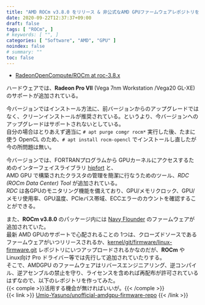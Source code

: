 ```yaml
---
title: "AMD ROCm v3.8.0 をリリース & 非公式なAMD GPUファームウェアレポジトリを作ってみた"
date: 2020-09-22T12:37:37+09:00
draft: false
tags: [ "ROCm", ]
# keywords: [ "", ]
categories: [ "Software", "AMD", "GPU" ]
noindex: false
# summary: ""
toc: false
---
```


 * [RadeonOpenCompute/ROCm at roc-3.8.x](https://github.com/RadeonOpenCompute/ROCm/tree/roc-3.8.x)

ハードウェアでは、**Radeon Pro VII** (Vega 7nm Workstation /Vega20 GL-XE) のサポートが追加されている。  

今バージョンではインストール方法に、前バージョンからのアップグレードではなく、クリーンインストールが推奨されている。というより、今バージョンへのアップグレードはサポートされないとしている。  
自分の場合はとりあえず適当に `# apt purge comgr rocm*` 実行した後、たまに使う OpenCL のため、`# apt install rocm-opencl` でインストールし直したが今の所問題は無い。  

今バージョンでは、FORTRANプログラムから GPUカーネルにアクセスするためのインターフェイスライブラリ [hipfort](https://github.com/ROCmSoftwarePlatform/hipfort) と、  
AMD GPU で構築されたクラスタの管理を簡潔に行なうためのツール、*RDC (ROCm Data Center) Tool* が追加されている。  
*RDC* は各GPUのモニタリング機能を備えており、GPU/メモリクロック、GPU/メモリ使用率、GPU温度、PCIeバス帯域、ECCエラーのカウントを確認することができる。  

[^rocm-release-plan]: [Release 0.8 definition · Issue #579 · ROCmSoftwarePlatform/AMDMIGraphX](https://github.com/ROCmSoftwarePlatform/AMDMIGraphX/issues/579)

また、**ROCm v3.8.0** のパッケージ内には [Navy Flounder](/tags/navy_flounder) のファームウェアが追加されていた。  
最新 AMD GPUのサポートで心配されることの 1つは、クローズドソースであるファームウェアがいつリリースされるか、[kernel/git/firmware/linux-firmware.git](https://git.kernel.org/pub/scm/linux/kernel/git/firmware/linux-firmware.git/tree/) レポジトリにいつアップロードされるかなのだが、**ROCm** や Linux向け Pro ドライバー等では先行して追加されていたりする。  
そこで、AMDGPU のファームウェアはリバースエンジニアリング、逆コンパイル、逆アセンブルの禁止を守り、ライセンスを含めれば再配布が許可されているはずなので、以下のレポジトリを作ってみた。  
{{< comple >}}活用する機会が無ければいいが。{{< /comple >}}  
{{< link >}} [Umio-Yasuno/unofficial-amdgpu-firmware-repo](https://github.com/Umio-Yasuno/unofficial-amdgpu-firmware-repo) {{< /link >}}

